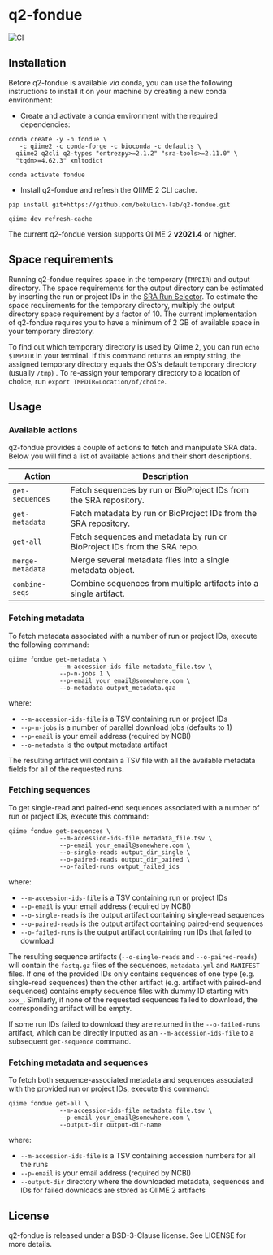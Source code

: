 # q2-fondue 
![CI](https://github.com/bokulich-lab/q2-fondue/actions/workflows/ci.yml/badge.svg)

## Installation
Before q2-fondue is available *via* conda, you can use the following instructions to install it on your machine by creating a new conda environment:

* Create and activate a conda environment with the required dependencies:
```shell
conda create -y -n fondue \
   -c qiime2 -c conda-forge -c bioconda -c defaults \
  qiime2 q2cli q2-types "entrezpy>=2.1.2" "sra-tools>=2.11.0" \
  "tqdm>=4.62.3" xmltodict

conda activate fondue
```
* Install q2-fondue and refresh the QIIME 2 CLI cache. 
```shell
pip install git+https://github.com/bokulich-lab/q2-fondue.git

qiime dev refresh-cache
```

The current q2-fondue version supports QIIME 2 **v2021.4** or higher.


## Space requirements
Running q2-fondue requires space in the temporary (`TMPDIR`) and output directory. The space requirements for the output directory can be estimated by inserting the run or project IDs in the [SRA Run Selector](https://www.ncbi.nlm.nih.gov/Traces/study/). To estimate the space requirements for the temporary directory, multiply the output directory space requirement by a factor of 10. The current implementation of q2-fondue requires you to have a minimum of 2 GB of available space in your temporary directory.

To find out which temporary directory is used by Qiime 2, you can run `echo $TMPDIR` in your terminal. If this command returns an empty string, the assigned temporary directory equals the OS's default temporary directory (usually `/tmp`) . To re-assign your temporary directory to a location of choice, run `export TMPDIR=Location/of/choice`. 


## Usage
### Available actions
q2-fondue provides a couple of actions to fetch and manipulate SRA data. Below you will find a list of available actions and their short descriptions.

| Action           | Description                                                              |
|------------------|--------------------------------------------------------------------------|
| `get-sequences`  | Fetch sequences by run or BioProject IDs from the SRA repository.        |
| `get-metadata`   | Fetch metadata by run or BioProject IDs from the SRA repository.         |
| `get-all`        | Fetch sequences and metadata by run or BioProject IDs from the SRA repo. |
| `merge-metadata` | Merge several metadata files into a single metadata object.              |
| `combine-seqs`   | Combine sequences from multiple artifacts into a single artifact.        |


### Fetching metadata
To fetch metadata associated with a number of run or project IDs, execute the following command:

```shell
qiime fondue get-metadata \
              --m-accession-ids-file metadata_file.tsv \
              --p-n-jobs 1 \
              --p-email your_email@somewhere.com \
              --o-metadata output_metadata.qza
```

where:
- `--m-accession-ids-file` is a TSV containing run or project IDs
- `--p-n-jobs` is a number of parallel download jobs (defaults to 1)
- `--p-email` is your email address (required by NCBI)
- `--o-metadata` is the output metadata artifact

The resulting artifact will contain a TSV file with all the available metadata fields
for all of the requested runs.

### Fetching sequences
To get single-read and paired-end sequences associated with a number of run or project IDs, execute this command:
```shell
qiime fondue get-sequences \
              --m-accession-ids-file metadata_file.tsv \
              --p-email your_email@somewhere.com \
              --o-single-reads output_dir_single \
              --o-paired-reads output_dir_paired \
              --o-failed-runs output_failed_ids
```

where:
- `--m-accession-ids-file` is a TSV containing run or project IDs
- `--p-email` is your email address (required by NCBI)
- `--o-single-reads` is the output artifact containing single-read sequences
- `--o-paired-reads` is the output artifact containing paired-end sequences
- `--o-failed-runs` is the output artifact containing run IDs that failed to download

The resulting sequence artifacts (`--o-single-reads` and `--o-paired-reads`) will contain the `fastq.gz` files of the sequences, `metadata.yml` and `MANIFEST` files. 
If one of the provided IDs only contains sequences of one type (e.g. single-read sequences) then the other artifact 
(e.g. artifact with paired-end sequences) contains empty sequence files with dummy ID starting with `xxx_`. Similarly, 
if none of the requested sequences failed to download, the corresponding artifact will be empty.

If some run IDs failed to download they are returned in the `--o-failed-runs` artifact, which can be directly inputted as an `--m-accession-ids-file` to a subsequent `get-sequence` command. 

### Fetching metadata and sequences
To fetch both sequence-associated metadata and sequences associated with the provided run or project IDs, execute this command:

```shell
qiime fondue get-all \
              --m-accession-ids-file metadata_file.tsv \ 
              --p-email your_email@somewhere.com \
              --output-dir output-dir-name
```
where:
- `--m-accession-ids-file` is a TSV containing accession numbers for all the runs
- `--p-email` is your email address (required by NCBI)
- `--output-dir` directory where the downloaded metadata, sequences and IDs for failed downloads are stored as QIIME 2 artifacts

## License
q2-fondue is released under a BSD-3-Clause license. See LICENSE for more details.
